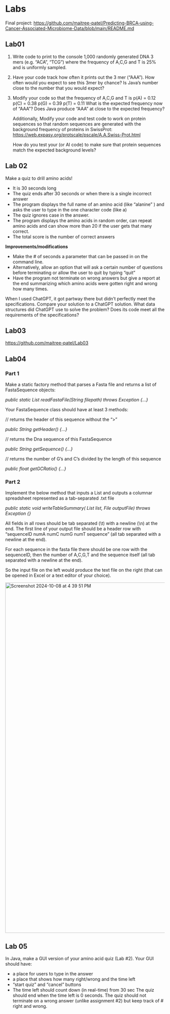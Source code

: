 # Labs
Final project: https://github.com/maitree-patel/Predicting-BRCA-using-Cancer-Associated-Microbiome-Data/blob/main/README.md
## Lab01
1. Write code to print to the console 1,000 randomly generated DNA 3 mers (e.g. “ACA”, “TCG”) where the frequency of A,C,G and T is 25% and is uniformly sampled.
2. Have your code track how often it prints out the 3 mer (“AAA”). How often would you expect to see this 3mer by chance?  Is Java’s number close to the number that you would expect?
3. Modify your code so that the frequency of A,C,G and T is
   p(A) = 0.12
   p(C) = 0.38
   p(G) = 0.39
   p(T) = 0.11
   What is the expected frequency now of “AAA”?  Does Java produce “AAA” at close to the expected frequency?
   
   Additionally, Modify your code and test code to work on protein sequences so that random sequences are generated with the background frequency of proteins in SwissProt: https://web.expasy.org/protscale/pscale/A.A.Swiss-Prot.html
   
   How do you test your (or AI code) to make sure that protein sequences match the expected background levels?

## Lab 02
Make a quiz to drill amino acids!
- It is 30 seconds long
- The quiz ends after 30 seconds or when there is a single incorrect answer
- The program displays the full name of an amino acid (like “alanine” ) and asks the user to type in the one character code (like a)
- The quiz ignores case in the answer.
- The program displays the amino acids in random order, can repeat amino acids and can show more than 20 if the user gets that many correct.
- The total score is the number of correct answers

**Improvements/modifications**
- Make the # of seconds a parameter that can be passed in on the command line.
- Alternatively, allow an option that will ask a certain number of questions before terminating or allow the user to quit by typing “quit”
- Have the program not terminate on wrong answers but give a report at the end
summarizing which amino acids were gotten right and wrong how many times.

When I used ChatGPT, it got partway there but didn’t perfectly meet the specifications.
Compare your solution to a ChatGPT solution.  What data structures did ChatGPT use 
to solve the problem?  Does its code meet all the requirements of the specifications?

## Lab03
https://github.com/maitree-patel/Lab03 

## Lab04
### Part 1
Make a static factory method that parses a Fasta file and returns a list 
of FastaSequence objects:

*public static List<FastaSequence> readFastaFile(String filepath) throws Exception {…}*

Your FastaSequence class should have at least 3 methods:

// returns the header of this sequence without the “>”
 
*public String getHeader() {…}*

// returns the Dna sequence of this FastaSequence
 
*public String getSequence() {…}*
	
// returns the number of G’s and C’s divided by the length of this sequence
	
*public float getGCRatio() {…}*

### Part 2
Implement the below method that inputs a List<FastaSequence> and outputs a columnar spreadsheet represented as a tab-separated .txt file

*public static void writeTableSummary( List<FastaSequence> list, File outputFile) throws Exception {}*

All fields in all rows should be tab separated (\t) with a newline (\n) at the end. The first line of your output file should be a header row with “sequenceID numA numC numG numT sequence” (all tab separated with a newline at the end).

For each sequence in the fasta file there should be one row with the sequenceID, then the number of A,C,G,T and the sequence itself (all tab separated with a newline at the end).

So the input file on the left would produce the text file on the right (that can be opened in Excel or a text editor of your choice).

<img width="1103" alt="Screenshot 2024-10-08 at 4 39 51 PM" src="https://github.com/user-attachments/assets/09e79505-87ab-459f-a536-eeabc2eb0c25">

## Lab 05
In Java, make a GUI version of your amino acid quiz (Lab #2).
Your GUI should have:
- a place for users to type in the answer
- a place that shows how many right/wrong and the time left
- “start quiz” and “cancel” buttons
- The time left should count down (in real-time) from 30 sec
The quiz should end when the time left is 0 seconds. The quiz should not terminate on a wrong answer (unlike assignment #2) but keep track of # right and wrong.




   

